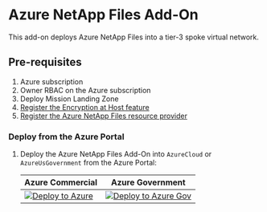 # Azure NetApp Files Add-On

This add-on deploys Azure NetApp Files into a tier-3 spoke virtual network.

## Pre-requisites

1. Azure subscription
1. Owner RBAC on the Azure subscription
1. Deploy Mission Landing Zone
1. [Register the Encryption at Host feature](https://learn.microsoft.com/azure/virtual-machines/disks-enable-host-based-encryption-portal?tabs=azure-powershell#prerequisites)
1. [Register the Azure NetApp Files resource provider](https://learn.microsoft.com/azure/azure-netapp-files/azure-netapp-files-register)

### Deploy from the Azure Portal
<!-- markdownlint-disable MD013 -->
1. Deploy the Azure NetApp Files Add-On into `AzureCloud` or `AzureUsGovernment` from the Azure Portal:

    | Azure Commercial | Azure Government |
    | ---------------- | ---------------- |
    |[![Deploy to Azure](https://aka.ms/deploytoazurebutton)](https://portal.azure.com/#blade/Microsoft_Azure_CreateUIDef/CustomDeploymentBlade/uri/https%3A%2F%2Fraw.githubusercontent.com%2FAzure%2Fmissionlz%2Fmain%2Fsrc%2Fadd-ons%2Fazure-netapp-files%2Fsolution.json/uiFormDefinitionUri/https%3A%2F%2Fraw.githubusercontent.com%2FAzure%2Fmissionlz%2Fmain%2Fsrc%2Fadd-ons%2Fazure-netapp-files%2FuiDefinition.json) | [![Deploy to Azure Gov](https://aka.ms/deploytoazuregovbutton)](https://portal.azure.us/#blade/Microsoft_Azure_CreateUIDef/CustomDeploymentBlade/uri/https%3A%2F%2Fraw.githubusercontent.com%2FAzure%2Fmissionlz%2Fmain%2Fsrc%2Fadd-ons%2Fazure-netapp-files%2Fsolution.json/uiFormDefinitionUri/https%3A%2F%2Fraw.githubusercontent.com%2FAzure%2Fmissionlz%2Fmain%2Fsrc%2Fadd-ons%2Fazure-netapp-files%2FuiDefinition.json) |
<!-- markdownlint-enable MD013 -->